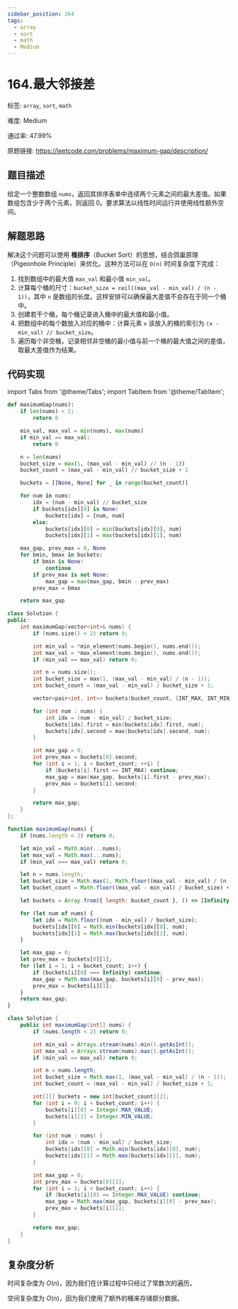 ```yaml
---
sidebar_position: 164
tags:
  - array
  - sort
  - math
  - Medium
---
```


# 164.最大邻接差

标签: `array`, `sort`, `math`

难度: Medium

通过率: 47.99%

原题链接: https://leetcode.com/problems/maximum-gap/description/

## 题目描述
给定一个整数数组 `nums`，返回其排序表单中连续两个元素之间的最大差值。如果数组包含少于两个元素，则返回 0。要求算法以线性时间运行并使用线性额外空间。

## 解题思路
解决这个问题可以使用 **桶排序**（Bucket Sort）的思想，结合鸽巢原理（Pigeonhole Principle）来优化。这种方法可以在 `O(n)` 时间复杂度下完成：

1. 找到数组中的最大值 `max_val` 和最小值 `min_val`。
2. 计算每个桶的尺寸：`bucket_size = ceil((max_val - min_val) / (n - 1))`，其中 `n` 是数组的长度。这样安排可以确保最大差值不会存在于同一个桶中。
3. 创建若干个桶，每个桶记录进入桶中的最大值和最小值。
4. 把数组中的每个数放入对应的桶中：计算元素 `x` 该放入的桶的索引为 `(x - min_val) // bucket_size`。
5. 遍历每个非空桶，记录相邻非空桶的最小值与前一个桶的最大值之间的差值，取最大差值作为结果。

## 代码实现
import Tabs from '@theme/Tabs';
import TabItem from '@theme/TabItem';

<Tabs>
<TabItem value="python" label="Python">

```python
def maximumGap(nums):
    if len(nums) < 2:
        return 0

    min_val, max_val = min(nums), max(nums)
    if min_val == max_val:
        return 0

    n = len(nums)
    bucket_size = max(1, (max_val - min_val) // (n - 1))
    bucket_count = (max_val - min_val) // bucket_size + 1

    buckets = [[None, None] for _ in range(bucket_count)]

    for num in nums:
        idx = (num - min_val) // bucket_size
        if buckets[idx][0] is None:
            buckets[idx] = [num, num]
        else:
            buckets[idx][0] = min(buckets[idx][0], num)
            buckets[idx][1] = max(buckets[idx][1], num)

    max_gap, prev_max = 0, None
    for bmin, bmax in buckets:
        if bmin is None:
            continue
        if prev_max is not None:
            max_gap = max(max_gap, bmin - prev_max)
        prev_max = bmax

    return max_gap
```

</TabItem>
<TabItem value="cpp" label="C++">

```cpp
class Solution {
public:
    int maximumGap(vector<int>& nums) {
        if (nums.size() < 2) return 0;

        int min_val = *min_element(nums.begin(), nums.end());
        int max_val = *max_element(nums.begin(), nums.end());
        if (min_val == max_val) return 0;

        int n = nums.size();
        int bucket_size = max(1, (max_val - min_val) / (n - 1));
        int bucket_count = (max_val - min_val) / bucket_size + 1;

        vector<pair<int, int>> buckets(bucket_count, {INT_MAX, INT_MIN});

        for (int num : nums) {
            int idx = (num - min_val) / bucket_size;
            buckets[idx].first = min(buckets[idx].first, num);
            buckets[idx].second = max(buckets[idx].second, num);
        }

        int max_gap = 0;
        int prev_max = buckets[0].second;
        for (int i = 1; i < bucket_count; ++i) {
            if (buckets[i].first == INT_MAX) continue;
            max_gap = max(max_gap, buckets[i].first - prev_max);
            prev_max = buckets[i].second;
        }

        return max_gap;
    }
};
```

</TabItem>
<TabItem value="javascript" label="JavaScript">

```javascript
function maximumGap(nums) {
    if (nums.length < 2) return 0;

    let min_val = Math.min(...nums);
    let max_val = Math.max(...nums);
    if (min_val === max_val) return 0;

    let n = nums.length;
    let bucket_size = Math.max(1, Math.floor((max_val - min_val) / (n - 1)));
    let bucket_count = Math.floor((max_val - min_val) / bucket_size) + 1;

    let buckets = Array.from({ length: bucket_count }, () => [Infinity, -Infinity]);

    for (let num of nums) {
        let idx = Math.floor((num - min_val) / bucket_size);
        buckets[idx][0] = Math.min(buckets[idx][0], num);
        buckets[idx][1] = Math.max(buckets[idx][1], num);
    }

    let max_gap = 0;
    let prev_max = buckets[0][1];
    for (let i = 1; i < bucket_count; i++) {
        if (buckets[i][0] === Infinity) continue;
        max_gap = Math.max(max_gap, buckets[i][0] - prev_max);
        prev_max = buckets[i][1];
    }
    return max_gap;
}
```

</TabItem>
<TabItem value="java" label="Java">

```java
class Solution {
    public int maximumGap(int[] nums) {
        if (nums.length < 2) return 0;

        int min_val = Arrays.stream(nums).min().getAsInt();
        int max_val = Arrays.stream(nums).max().getAsInt();
        if (min_val == max_val) return 0;

        int n = nums.length;
        int bucket_size = Math.max(1, (max_val - min_val) / (n - 1));
        int bucket_count = (max_val - min_val) / bucket_size + 1;

        int[][] buckets = new int[bucket_count][2];
        for (int i = 0; i < bucket_count; i++) {
            buckets[i][0] = Integer.MAX_VALUE;
            buckets[i][1] = Integer.MIN_VALUE;
        }

        for (int num : nums) {
            int idx = (num - min_val) / bucket_size;
            buckets[idx][0] = Math.min(buckets[idx][0], num);
            buckets[idx][1] = Math.max(buckets[idx][1], num);
        }

        int max_gap = 0;
        int prev_max = buckets[0][1];
        for (int i = 1; i < bucket_count; i++) {
            if (buckets[i][0] == Integer.MAX_VALUE) continue;
            max_gap = Math.max(max_gap, buckets[i][0] - prev_max);
            prev_max = buckets[i][1];
        }

        return max_gap;
    }
}
```

</TabItem>
</Tabs>

## 复杂度分析
时间复杂度为 $O(n)$，因为我们在计算过程中只经过了常数次的遍历。  
  
空间复杂度为 $O(n)$，因为我们使用了额外的桶来存储部分数据。
